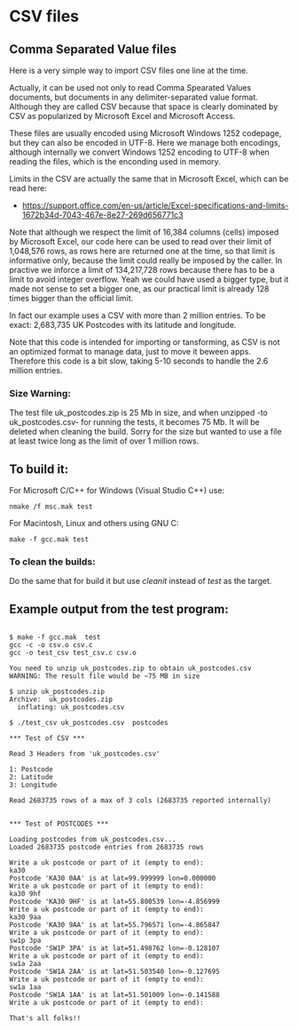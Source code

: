 # CSV files
## Comma Separated Value files

Here is a very simple way to import CSV files one line at the time.

Actually, it can be used not only to read Comma Spearated Values documents, but documents in any delimiter-separated value format. Although they are called CSV because that space is clearly dominated by CSV as popularized by Microsoft Excel and Microsoft Access.

These files are usually encoded using Microsoft Windows 1252 codepage, but they can also be encoded in UTF-8. Here we manage both encodings, although internally we convert Windows 1252 encoding to UTF-8 when reading the files, which is the enconding used in memory.

Limits in the CSV are actually the same that in Microsoft Excel, which can be read here:

- https://support.office.com/en-us/article/Excel-specifications-and-limits-1672b34d-7043-467e-8e27-269d656771c3

Note that although we respect the limit of 16,384 columns (cells) imposed by Microsoft Excel, our code here can be used to read over their limit of 1,048,576 rows, as rows here are returned one at the time, so that limit is informative only, because the limit could really be imposed by the caller. In practive we inforce a limit of 134,217,728 rows because there has to be a limit to avoid integer overflow. Yeah we could have used a bigger type, but it made not sense to set a bigger one, as our practical limit is already 128 times bigger than the official limit.

In fact our example uses a CSV with more than 2 million entries. To be exact: 2,683,735 UK Postcodes with its latitude and longitude.

Note that this code is intended for importing or tansforming, as CSV is not an optimized format to manage data, just to move it beween apps. Therefore this code is a bit slow, taking 5-10 seconds to handle the 2.6 million entries.

### Size Warning:

The test file uk_postcodes.zip is 25 Mb in size, and when unzipped -to uk_postcodes.csv- for running the tests, it becomes 75 Mb. It will be deleted when cleaning the build. Sorry for the size but wanted to use a file at least twice long as the limit of over 1 million rows.

## To build it:

For Microsoft C/C++ for Windows (Visual Studio C++) use:  

```
nmake /f msc.mak test
```

For Macintosh, Linux and others using GNU C:

```
make -f gcc.mak test
```
### To clean the builds:

Do the same that for build it but use *cleanit* instead of *test* as the target.

## Example output from the test program:

```

$ make -f gcc.mak  test
gcc -c -o csv.o csv.c
gcc -o test_csv test_csv.c csv.o

You need to unzip uk_postcodes.zip to obtain uk_postcodes.csv
WARNING: The result file would be ~75 MB in size

$ unzip uk_postcodes.zip 
Archive:  uk_postcodes.zip
  inflating: uk_postcodes.csv        

$ ./test_csv uk_postcodes.csv  postcodes

*** Test of CSV ***

Read 3 Headers from 'uk_postcodes.csv'

1: Postcode
2: Latitude
3: Longitude

Read 2683735 rows of a max of 3 cols (2683735 reported internally)


*** Test of POSTCODES ***

Loading postcodes from uk_postcodes.csv...
Loaded 2683735 postcode entries from 2683735 rows

Write a uk postcode or part of it (empty to end):
ka30
Postcode 'KA30 0AA' is at lat=99.999999 lon=0.000000
Write a uk postcode or part of it (empty to end):
ka30 9hf
Postcode 'KA30 9HF' is at lat=55.800539 lon=-4.856999
Write a uk postcode or part of it (empty to end):
ka30 9aa
Postcode 'KA30 9AA' is at lat=55.796571 lon=-4.865847
Write a uk postcode or part of it (empty to end):
sw1p 3pa
Postcode 'SW1P 3PA' is at lat=51.498762 lon=-0.128107
Write a uk postcode or part of it (empty to end):
sw1a 2aa
Postcode 'SW1A 2AA' is at lat=51.503540 lon=-0.127695
Write a uk postcode or part of it (empty to end):
sw1a 1aa
Postcode 'SW1A 1AA' is at lat=51.501009 lon=-0.141588
Write a uk postcode or part of it (empty to end):

That's all folks!!


```




